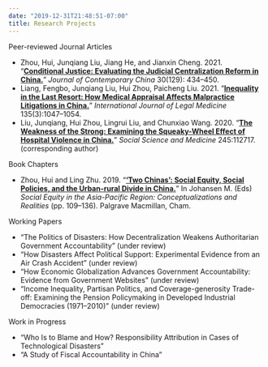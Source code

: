 ```yaml
---
date: "2019-12-31T21:48:51-07:00"
title: Research Projects
---
```


Peer-reviewed Journal Articles

+ Zhou, Hui, Junqiang Liu, Jiang He, and Jianxin Cheng. 2021. “[**Conditional Justice: Evaluating the Judicial Centralization Reform in China.**](2021_Conditional_Justice.pdf)” *Journal of Contemporary China* 30(129): 434–450.
+ Liang, Fengbo, Junqiang Liu, Hui Zhou, Paicheng Liu. 2021. “[**Inequality in the Last Resort: How Medical Appraisal Affects Malpractice Litigations in China.**](2021_Inequality_in_the_last_resort.pdf)” *International Journal of Legal Medicine* 135(3):1047–1054.
+ Liu, Junqiang, Hui Zhou, Lingrui Liu, and Chunxiao Wang. 2020. “[**The Weakness of the Strong: Examining the Squeaky-Wheel Effect of Hospital Violence in China.**](2020_Hospital_Violence.pdf)” *Social Science and Medicine* 245:112717. (corresponding author)

Book Chapters

* Zhou, Hui and Ling Zhu. 2019. “[**‘Two Chinas’: Social Equity, Social Policies, and the Urban-rural Divide in China.**](https://doi.org/10.1007/978-3-030-15919-1_7)” In Johansen M. (Eds) *Social Equity in the Asia-Pacific Region: Conceptualizations and Realities* (pp. 109–136). Palgrave Macmillan, Cham.

Working Papers

+ “The Politics of Disasters: How Decentralization Weakens Authoritarian Government Accountability” (under review)
+ “How Disasters Affect Political Support: Experimental Evidence from an Air Crash Accident” (under review)
+ “How Economic Globalization Advances Government Accountability: Evidence from Government Websites” (under review)
+ “Income Inequality, Partisan Politics, and Coverage-generosity Trade-off: Examining the Pension Policymaking in Developed Industrial Democracies (1971–2010)” (under review)

Work in Progress

* “Who Is to Blame and How? Responsibility Attribution in Cases of Technological Disasters”
* “A Study of Fiscal Accountability in China”


